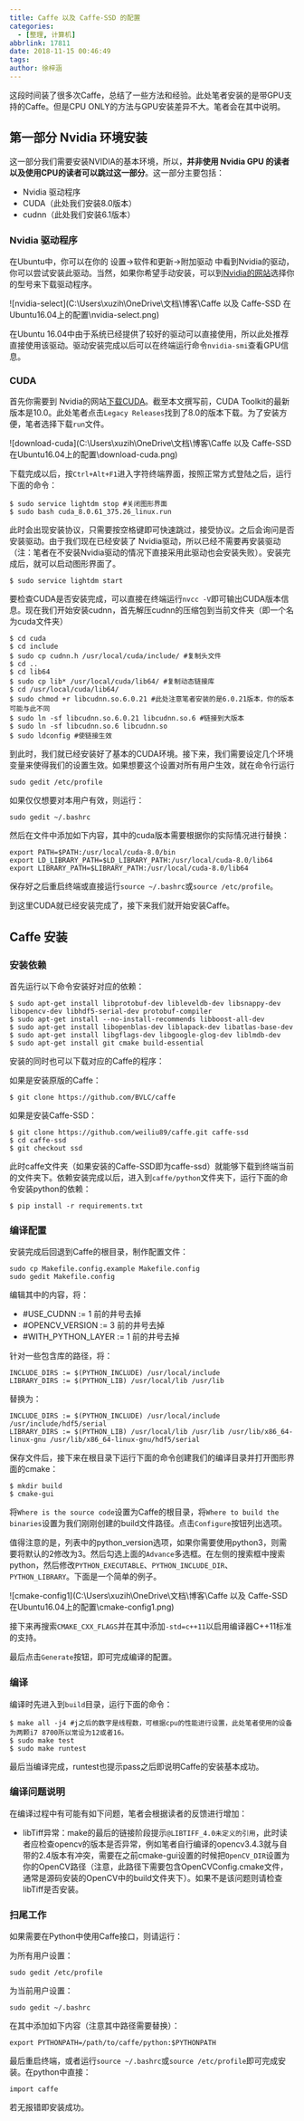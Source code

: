 ```yaml
---
title: Caffe 以及 Caffe-SSD 的配置
categories:
  - [整理, 计算机]
abbrlink: 17811
date: 2018-11-15 00:46:49
tags:
author: 徐梓涵
---
```


这段时间装了很多次Caffe，总结了一些方法和经验。此处笔者安装的是带GPU支持的Caffe。但是CPU ONLY的方法与GPU安装差异不大。笔者会在其中说明。

<!-- more -->

## 第一部分 Nvidia 环境安装

这一部分我们需要安装NVIDIA的基本环境，所以，**并非使用 Nvidia GPU 的读者以及使用CPU的读者可以跳过这一部分**。这一部分主要包括：

- Nvidia 驱动程序
- CUDA（此处我们安装8.0版本）
- cudnn（此处我们安装6.1版本）

### Nvidia 驱动程序

在Ubuntu中，你可以在你的 设置->软件和更新->附加驱动 中看到Nvidia的驱动，你可以尝试安装此驱动。当然，如果你希望手动安装，可以到[Nvidia的网站](https://www.nvidia.cn/Download/index.aspx?lang=cn)选择你的型号来下载驱动程序。

![nvidia-select](C:\Users\xuzih\OneDrive\文档\博客\Caffe 以及 Caffe-SSD 在Ubuntu16.04上的配置\nvidia-select.png)

在Ubuntu 16.04中由于系统已经提供了较好的驱动可以直接使用，所以此处推荐直接使用该驱动。驱动安装完成以后可以在终端运行命令`nvidia-smi`查看GPU信息。

### CUDA

首先你需要到 Nvidia的网站[下载CUDA](https://developer.nvidia.com/cuda-downloads?)。截至本文撰写前，CUDA Toolkit的最新版本是10.0。此处笔者点击`Legacy Releases`找到了8.0的版本下载。为了安装方便，笔者选择下载`run`文件。

![download-cuda](C:\Users\xuzih\OneDrive\文档\博客\Caffe 以及 Caffe-SSD 在Ubuntu16.04上的配置\download-cuda.png)

下载完成以后，按`Ctrl+Alt+F1`进入字符终端界面，按照正常方式登陆之后，运行下面的命令：

```
$ sudo service lightdm stop #关闭图形界面
$ sudo bash cuda_8.0.61_375.26_linux.run
```

此时会出现安装协议，只需要按空格键即可快速跳过，接受协议。之后会询问是否安装驱动。由于我们现在已经安装了 Nvidia驱动，所以已经不需要再安装驱动（注：笔者在不安装Nvidia驱动的情况下直接采用此驱动也会安装失败）。安装完成后，就可以启动图形界面了。

```
$ sudo service lightdm start
```

要检查CUDA是否安装完成，可以直接在终端运行`nvcc -V`即可输出CUDA版本信息。现在我们开始安装cudnn，首先解压cudnn的压缩包到当前文件夹（即一个名为cuda文件夹）

```
$ cd cuda
$ cd include
$ sudo cp cudnn.h /usr/local/cuda/include/ #复制头文件
$ cd ..
$ cd lib64
$ sudo cp lib* /usr/local/cuda/lib64/ #复制动态链接库
$ cd /usr/local/cuda/lib64/
$ sudo chmod +r libcudnn.so.6.0.21 #此处注意笔者安装的是6.0.21版本，你的版本可能与此不同
$ sudo ln -sf libcudnn.so.6.0.21 libcudnn.so.6 #链接到大版本
$ sudo ln -sf libcudnn.so.6 libcudnn.so
$ sudo ldconfig #使链接生效
```

到此时，我们就已经安装好了基本的CUDA环境。接下来，我们需要设定几个环境变量来使得我们的设置生效。如果想要这个设置对所有用户生效，就在命令行运行

```
sudo gedit /etc/profile
```

如果仅仅想要对本用户有效，则运行：

```
sudo gedit ~/.bashrc
```

然后在文件中添加如下内容，其中的cuda版本需要根据你的实际情况进行替换：

```
export PATH=$PATH:/usr/local/cuda-8.0/bin
export LD_LIBRARY_PATH=$LD_LIBRARY_PATH:/usr/local/cuda-8.0/lib64
export LIBRARY_PATH=$LIBRARY_PATH:/usr/local/cuda-8.0/lib64
```

保存好之后重启终端或直接运行`source ~/.bashrc`或`source /etc/profile`。

到这里CUDA就已经安装完成了，接下来我们就开始安装Caffe。

## Caffe 安装

### 安装依赖

首先运行以下命令安装好对应的依赖：

```
$ sudo apt-get install libprotobuf-dev libleveldb-dev libsnappy-dev libopencv-dev libhdf5-serial-dev protobuf-compiler
$ sudo apt-get install --no-install-recommends libboost-all-dev
$ sudo apt-get install libopenblas-dev liblapack-dev libatlas-base-dev
$ sudo apt-get install libgflags-dev libgoogle-glog-dev liblmdb-dev
$ sudo apt-get install git cmake build-essential
```

安装的同时也可以下载对应的Caffe的程序：

如果是安装原版的Caffe：

```
$ git clone https://github.com/BVLC/caffe
```

如果是安装Caffe-SSD：

```
$ git clone https://github.com/weiliu89/caffe.git caffe-ssd
$ cd caffe-ssd
$ git checkout ssd
```

此时caffe文件夹（如果安装的Caffe-SSD即为caffe-ssd）就能够下载到终端当前的文件夹下。依赖安装完成以后，进入到`caffe/python`文件夹下，运行下面的命令安装python的依赖：

```
$ pip install -r requirements.txt
```

### 编译配置

安装完成后回退到Caffe的根目录，制作配置文件：

```
sudo cp Makefile.config.example Makefile.config
sudo gedit Makefile.config
```

编辑其中的内容，将：

- #USE_CUDNN := 1 前的井号去掉
- #OPENCV_VERSION := 3 前的井号去掉
- #WITH_PYTHON_LAYER := 1 前的井号去掉

针对一些包含库的路径，将：

```
INCLUDE_DIRS := $(PYTHON_INCLUDE) /usr/local/include
LIBRARY_DIRS := $(PYTHON_LIB) /usr/local/lib /usr/lib 
```

替换为：

```
INCLUDE_DIRS := $(PYTHON_INCLUDE) /usr/local/include /usr/include/hdf5/serial
LIBRARY_DIRS := $(PYTHON_LIB) /usr/local/lib /usr/lib /usr/lib/x86_64-linux-gnu /usr/lib/x86_64-linux-gnu/hdf5/serial  
```

保存文件后，接下来在根目录下运行下面的命令创建我们的编译目录并打开图形界面的cmake：

```
$ mkdir build
$ cmake-gui
```

将`Where is the source code`设置为Caffe的根目录，将`Where to build the binaries`设置为我们刚刚创建的build文件路径。点击`Configure`按钮列出选项。

值得注意的是，列表中的python_version选项，如果你需要使用python3，则需要将默认的2修改为3。然后勾选上面的`Advance`多选框。在左侧的搜索框中搜索python，然后修改`PYTHON_EXECUTABLE`、`PYTHON_INCLUDE_DIR`、`PYTHON_LIBRARY`。下面是一个简单的例子。

![cmake-config1](C:\Users\xuzih\OneDrive\文档\博客\Caffe 以及 Caffe-SSD 在Ubuntu16.04上的配置\cmake-config1.png)

接下来再搜索`CMAKE_CXX_FLAGS`并在其中添加`-std=c++11`以启用编译器C++11标准的支持。

最后点击`Generate`按钮，即可完成编译的配置。

### 编译

编译时先进入到`build`目录，运行下面的命令：

```
$ make all -j4 #j之后的数字是线程数，可根据cpu的性能进行设置，此处笔者使用的设备为两颗i7 8700所以常设为12或者16。
$ sudo make test
$ sudo make runtest
```

最后当编译完成，runtest也提示pass之后即说明Caffe的安装基本成功。

### 编译问题说明

在编译过程中有可能有如下问题，笔者会根据读者的反馈进行增加：

- libTiff异常：make的最后的链接阶段提示`@LIBTIFF_4.0未定义的引用`，此时读者应检查opencv的版本是否异常，例如笔者自行编译的opencv3.4.3就与自带的2.4版本有冲突，需要在之前cmake-gui设置的时候把`OpenCV_DIR`设置为你的OpenCV路径（注意，此路径下需要包含OpenCVConfig.cmake文件，通常是源码安装的OpenCV中的build文件夹下）。如果不是该问题则请检查libTiff是否安装。

### 扫尾工作

如果需要在Python中使用Caffe接口，则请运行：

为所有用户设置：

```
sudo gedit /etc/profile
```

为当前用户设置：

```
sudo gedit ~/.bashrc
```

在其中添加如下内容（注意其中路径需要替换）：

```
export PYTHONPATH=/path/to/caffe/python:$PYTHONPATH
```

最后重启终端，或者运行`source ~/.bashrc`或`source /etc/profile`即可完成安装。在python中直接：

```
import caffe
```

若无报错即安装成功。